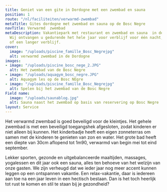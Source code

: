 ```yaml
---
title: Geniet van een gite in Dordogne met een zwembad en sauna
position: 1
route: "/nl/faciliteiten/verwarmd-zwembad"
metaTitle: Gites dordogne met zwembad en sauna op de Bosc Negre
navTitle: Verwarmd  zwembad
metaDescription: Vakantiepark met restaurant en zwembad en sauna  in de Dordogne.
  Wij ontvangen u gedurende het hele jaar voor verblijf voor één nacht, een weekend,
  of een langer verblijf.
cover:
  image: "/uploads/piscine_famille_Bosc_Negrejpg"
  alt: verwarmd zwembad in de Dordogne
images:
- image: "/uploads/piscine_bosc_nege_2.JPG"
  alt: Het zwembad van de Bosc Negre
- image: "/uploads/aquagym_bosc_negre.JPG"
  alt: Aquagym les op de Bosc NEgre
- image: "/uploads/piscine_famille_Bosc_Negrejpg"
  alt: Spelen bij het zwembad van de Bosc Negre
Field name:
  image: "/uploads/saunablog.jpg"
  alt: Sauna naast het zwembad op basis van reservering op Bosc Negre
layout: Service
---
```


Het verwarmd zwembad is goed beveiligd voor de kleintjes. Het gehele zwembad is met een beveiligd toegangshek afgesloten, zodat kinderen er niet alleen bij kunnen. Het kinderbadje heeft een eigen zonneterras om samen met de kinderen te genieten van zon en water. Het grote bad heeft een diepte van 30cm aflopend tot 1m90, verwarmd van begin mei tot eind september.

Lekker sporten, gezonde en uitgebalanceerde maaltijden, massages, yogalessen en dit jaar ook een sauna, alles ten behoeve van het welzijn van onze gasten. We zijn verheugd dat we ieder jaar nog meer accent kunnen leggen op een ontspannen vakantie. Een relax-vakantie, daar is iedereen aan toe na een jaar leven in een hectisch bestaan. Dan is het toch heerlijk tot rust te komen en stil te staan bij je gezondheid?